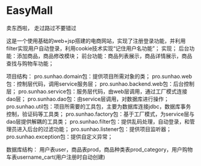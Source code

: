 # EasyMall
卖东西啦， 走过路过不要错过

这是一个使用基础的web+jsp搭建的电商网站，实现了注册登录功能，并利用filter实现用户自动登录，利用cookie技术实现“记住用户名功能”；
实现；
后台功能：添加商品，商品修改模块；
前台功能：商品列表展示，商品详情展示，商品查找与购物车功能；

项目结构：
pro.sunhao.domain包：提供项目所需对象的类；
pro.sunhao.web包：控制层代码，调用service服务层；
pro.sunhao.backend.web包：后台控制层；
pro.sunhao.service包：服务层代码，由web层调用，通过工厂模式连接dao层；
pro.sunhao.dao包：由service层调用，对数据库进行操作；
pro.sunhao.util包：项目所需要的工具包，主要为数据库连接jdbc，数据库事务控制，验证码等工具类；
pro.sunhao.factory包：基于工厂模式，为service层与dao层提供解耦的工具类；
pro.sunhao.filter包：提供乱码处理，自动登录，和管理员进入后台的过滤功能；
pro.sunhao.listener包：提供项目监听器；
pro.sunhao.exception包：提供自定义异常；

数据库结构：
用户表user，商品表prod，商品种类表prod_category，用户购物车表username_cart(用户注册时自动创建)
